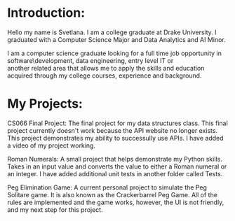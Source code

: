 # Introduction:

Hello my name is Svetlana. I am a college graduate at Drake University. I graduated with a Computer Science Major and Data Analytics and AI Minor.

I am a computer science graduate looking for a full time job opportunity in software\development, data engineering, entry level IT or  
another related area that allows me to apply the skills and education acquired through my college courses, experience and background.

# My Projects:
CS066 Final Project:
The final project for my data structures class. This final project currently doesn't work because the API website no longer exists.
This project demonstrates my ability to successully use APIs. I have added a video of my project working.

Roman Numerals:
A small project that helps demonstrate my Python skills. 
Takes in an input value and converts the value to either a Roman numeral or an integer. I have added additional unit tests in another folder called Tests.

Peg Elimination Game:
A current personal project to simulate the Peg Solitare game. It is also known as the Crackerbarrel Peg Game. 
All of the rules are implemented and the game works, however, the UI is not friendly, and my next step for this project.


